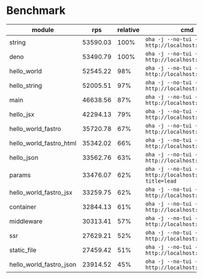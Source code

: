 # Benchmark
| module                  | rps      | relative | cmd                                                           |
| ----------------------- | -------- | -------- | ------------------------------------------------------------- |
| string                  | 53590.03 | 100%     | `oha -j --no-tui -z 1m http://localhost:9000`                 |
| deno                    | 53490.79 | 100%     | `oha -j --no-tui -z 1m http://localhost:9000`                 |
| hello_world             | 52545.22 | 98%      | `oha -j --no-tui -z 1m http://localhost:9000`                 |
| hello_string            | 52005.51 | 97%      | `oha -j --no-tui -z 1m http://localhost:9000`                 |
| main                    | 46638.56 | 87%      | `oha -j --no-tui -z 1m http://localhost:9000`                 |
| hello_jsx               | 42294.13 | 79%      | `oha -j --no-tui -z 1m http://localhost:9000`                 |
| hello_world_fastro      | 35720.78 | 67%      | `oha -j --no-tui -z 1m http://localhost:9000`                 |
| hello_world_fastro_html | 35342.02 | 66%      | `oha -j --no-tui -z 1m http://localhost:9000`                 |
| hello_json              | 33562.76 | 63%      | `oha -j --no-tui -z 1m http://localhost:9000`                 |
| params                  | 33476.07 | 62%      | `oha -j --no-tui -z 1m http://localhost:9000/agus?title=lead` |
| hello_world_fastro_jsx  | 33259.75 | 62%      | `oha -j --no-tui -z 1m http://localhost:9000`                 |
| container               | 32844.13 | 61%      | `oha -j --no-tui -z 1m http://localhost:9000`                 |
| middleware              | 30313.41 | 57%      | `oha -j --no-tui -z 1m http://localhost:9000`                 |
| ssr                     | 27629.21 | 52%      | `oha -j --no-tui -z 1m http://localhost:9000`                 |
| static_file             | 27459.42 | 51%      | `oha -j --no-tui -z 1m http://localhost:9000`                 |
| hello_world_fastro_json | 23914.52 | 45%      | `oha -j --no-tui -z 1m http://localhost:9000`                 |